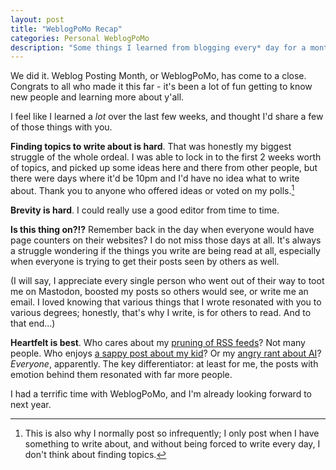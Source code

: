 ```yaml
---
layout: post
title: "WeblogPoMo Recap"
categories: Personal WeblogPoMo
description: "Some things I learned from blogging every* day for a month."
---
```


We did it. Weblog Posting Month, or WeblogPoMo, has come to a close. Congrats to all who made it this far - it's been a lot of fun getting to know new people and learning more about y'all.

I feel like I learned a *lot* over the last few weeks, and thought I'd share a few of those things with you.

**Finding topics to write about is hard**. That was honestly my biggest struggle of the whole ordeal. I was able to lock in to the first 2 weeks worth of topics, and picked up some ideas here and there from other people, but there were days where it'd be 10pm and I'd have no idea what to write about. Thank you to anyone who offered ideas or voted on my polls.[^1]

[^1]: This is also why I normally post so infrequently; I only post when I have something to write about, and without being forced to write every day, I don't think about finding topics.

**Brevity is hard**. I could really use a good editor from time to time.

**Is this thing on?!?** Remember back in the day when everyone would have page counters on their websites? I do not miss those days at all. It's always a struggle wondering if the things you write are being read at all, especially when everyone is trying to get their posts seen by others as well.

(I will say, I appreciate every single person who went out of their way to toot me on Mastodon, boosted my posts so others would see, or write me an email. I loved knowing that various things that I wrote resonated with you to various degrees; honestly, that's why I write, is for others to read. And to that end...)

**Heartfelt is best**. Who cares about my [pruning of RSS feeds](/the-great-rss-pruning)? Not many people. Who enjoys [a sappy post about my kid](/the-best-feeling)? Or my [angry rant about AI](/ai)? *Everyone*, apparently. The key differentiator: at least for me, the posts with emotion behind them resonated with far more people.

I had a terrific time with WeblogPoMo, and I'm already looking forward to next year.
